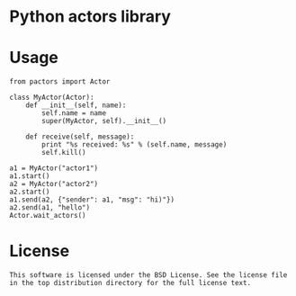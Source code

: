 # Python actors library

# Usage
	from pactors import Actor
	
	class MyActor(Actor):
		def __init__(self, name):
			self.name = name
			super(MyActor, self).__init__()
		
		def receive(self, message):
			print "%s received: %s" % (self.name, message)
			self.kill()
			
	a1 = MyActor("actor1")
	a1.start()
	a2 = MyActor("actor2")
	a2.start()
	a1.send(a2, {"sender": a1, "msg": "hi)"})
	a2.send(a1, "hello")
	Actor.wait_actors()

# License

	This software is licensed under the BSD License. See the license file in the top distribution directory for the full license text.
